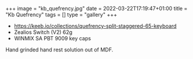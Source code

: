 +++
image = "kb_quefrency.jpg"
date = 2022-03-22T17:19:47+01:00
title = "Kb Quefrency"
tags = []
type = "gallery"
+++

* https://keeb.io/collections/quefrency-split-staggered-65-keyboard
* Zealios Switch (V2) 62g 
* WINMIX SA PBT 9009 key caps

Hand grinded hand rest solution out of MDF.